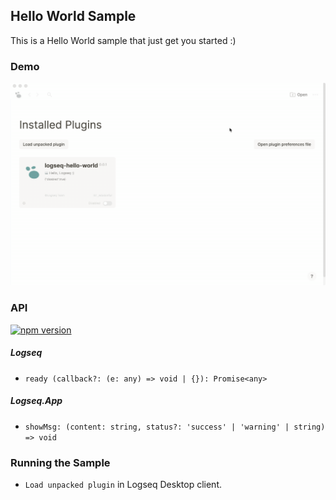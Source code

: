 ## Hello World Sample

This is a Hello World sample that just get you started :)

### Demo

![demo](./demo.gif)

### API

[![npm version](https://badge.fury.io/js/%40logseq%2Flibs.svg)](https://badge.fury.io/js/%40logseq%2Flibs)

##### Logseq

- `ready (callback?: (e: any) => void | {}): Promise<any>`

##### Logseq.App

- `showMsg: (content: string, status?: 'success' | 'warning' | string) => void`

### Running the Sample

- `Load unpacked plugin` in Logseq Desktop client.
